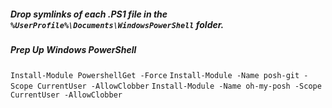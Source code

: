 ##### Drop symlinks of each .PS1 file in the `%UserProfile%\Documents\WindowsPowerShell` folder.

##### Prep Up Windows PowerShell

`Install-Module PowershellGet -Force`
`Install-Module -Name posh-git -Scope CurrentUser -AllowClobber`
`Install-Module -Name oh-my-posh -Scope CurrentUser -AllowClobber`
